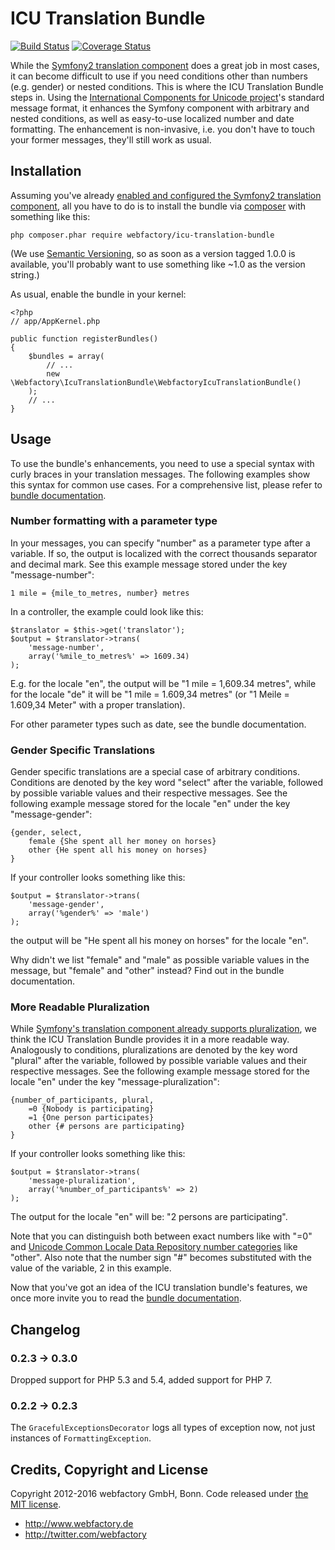 # ICU Translation Bundle #

[![Build Status](https://travis-ci.org/webfactory/icu-translation-bundle.png?branch=master)](https://travis-ci.org/webfactory/icu-translation-bundle)
[![Coverage Status](https://coveralls.io/repos/webfactory/icu-translation-bundle/badge.png?branch=master)](https://coveralls.io/r/webfactory/icu-translation-bundle?branch=master)

While the [Symfony2 translation component](http://symfony.com/doc/current/components/translation/index.html) does a
great job in most cases, it can become difficult to use if you need conditions other than numbers (e.g. gender) or
nested conditions. This is where the ICU Translation Bundle steps in. Using the [International Components for Unicode
project](http://site.icu-project.org/)'s standard message format, it enhances the Symfony component with arbitrary and
nested conditions, as well as easy-to-use localized number and date formatting. The enhancement is non-invasive, i.e.
you don't have to touch your former messages, they'll still work as usual.

## Installation ##

Assuming you've already [enabled and configured the Symfony2 translation component](http://symfony.com/doc/current/book/translation.html#book-translation-configuration),
all you have to do is to install the bundle via [composer](https://getcomposer.org) with something like this:

    php composer.phar require webfactory/icu-translation-bundle

(We use [Semantic Versioning](http://semver.org/), so as soon as a version tagged 1.0.0 is available, you'll probably
want to use something like ~1.0 as the version string.)

As usual, enable the bundle in your kernel:

    <?php
    // app/AppKernel.php

    public function registerBundles()
    {
        $bundles = array(
            // ...
            new \Webfactory\IcuTranslationBundle\WebfactoryIcuTranslationBundle()
        );
        // ...
    }

## Usage ##

To use the bundle's enhancements, you need to use a special syntax with curly braces in your translation messages. The
following examples show this syntax for common use cases. For a comprehensive list, please refer to [bundle
documentation](Resources/doc/index.rst).

### Number formatting with a parameter type ###

In your messages, you can specify "number" as a parameter type after a variable. If so, the output is localized with the
correct thousands separator and decimal mark. See this example message stored under the key "message-number":

    1 mile = {mile_to_metres, number} metres

In a controller, the example could look like this:

    $translator = $this->get('translator');
    $output = $translator->trans(
        'message-number',
        array('%mile_to_metres%' => 1609.34)
    );

E.g. for the locale "en", the output will be "1 mile = 1,609.34 metres", while for the locale "de" it will be "1 mile =
1.609,34 metres" (or "1 Meile = 1.609,34 Meter" with a proper translation).

For other parameter types such as date, see the bundle documentation.

### Gender Specific Translations ###

Gender specific translations are a special case of arbitrary conditions. Conditions are denoted by the key word "select"
after the variable, followed by possible variable values and their respective messages. See the following example
message stored for the locale "en" under the key "message-gender":

    {gender, select,
        female {She spent all her money on horses}
        other {He spent all his money on horses}
    }

If your controller looks something like this:

    $output = $translator->trans(
        'message-gender',
        array('%gender%' => 'male')
    );

the output will be "He spent all his money on horses" for the locale "en".

Why didn't we list "female" and "male" as possible variable values in the message, but "female" and "other" instead?
Find out in the bundle documentation.

### More Readable Pluralization ###

While [Symfony's translation component already supports pluralization](http://symfony.com/doc/current/components/translation/usage.html#component-translation-pluralization),
we think the ICU Translation Bundle provides it in a more readable way. Analogously to conditions, pluralizations are
denoted by the key word "plural" after the variable, followed by possible variable values and their respective messages.
See the following example message stored for the locale "en" under the key "message-pluralization":

    {number_of_participants, plural,
        =0 {Nobody is participating}
        =1 {One person participates}
        other {# persons are participating}
    }

If your controller looks something like this:

    $output = $translator->trans(
        'message-pluralization',
        array('%number_of_participants%' => 2)
    );

The output for the locale "en" will be: "2 persons are participating".

Note that you can distinguish both between exact numbers like with "=0" and [Unicode Common Locale Data Repository
number categories](http://www.unicode.org/cldr/charts/latest/supplemental/language_plural_rules.html) like "other". Also
note that the number sign "#" becomes substituted with the value of the variable, 2 in this example.

Now that you've got an idea of the ICU translation bundle's features, we once more invite you to read the [bundle
documentation](Resources/doc/index.rst).

## Changelog ##

### 0.2.3 -> 0.3.0 ###

Dropped support for PHP 5.3 and 5.4, added  support for PHP 7.

### 0.2.2 -> 0.2.3 ###

The ``GracefulExceptionsDecorator`` logs all types of exception now, not just instances of ``FormattingException``.

Credits, Copyright and License
------------------------------
Copyright 2012-2016 webfactory GmbH, Bonn. Code released under [the MIT license](LICENSE).

- <http://www.webfactory.de>
- <http://twitter.com/webfactory>
